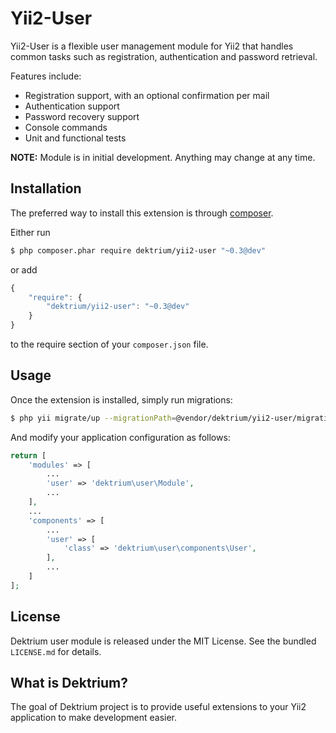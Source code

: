 Yii2-User
=========

Yii2-User is a flexible user management module for Yii2 that handles common tasks such as registration, authentication
and password retrieval.

Features include:

* Registration support, with an optional confirmation per mail
* Authentication support
* Password recovery support
* Console commands
* Unit and functional tests

**NOTE:** Module is in initial development. Anything may change at any time.

## Installation

The preferred way to install this extension is through [composer](http://getcomposer.org/download/).

Either run

```bash
$ php composer.phar require dektrium/yii2-user "~0.3@dev"
```

or add

```js
{
    "require": {
        "dektrium/yii2-user": "~0.3@dev"
    }
}
```

to the require section of your `composer.json` file.

## Usage

Once the extension is installed, simply run migrations:

```bash
$ php yii migrate/up --migrationPath=@vendor/dektrium/yii2-user/migrations
```

And modify your application configuration as follows:

```php
return [
	'modules' => [
	    ...
		'user' => 'dektrium\user\Module',
		...
	],
	...
	'components' => [
	    ...
	    'user' => [
	        'class' => 'dektrium\user\components\User',
	    ],
	    ...
	]
];
```

## License

Dektrium user module is released under the MIT License. See the bundled `LICENSE.md` for details.

## What is Dektrium?

The goal of Dektrium project is to provide useful extensions to your Yii2 application to make development easier.